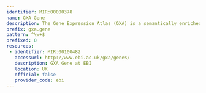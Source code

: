 ```yaml
---
identifier: MIR:00000378
name: GXA Gene
description: The Gene Expression Atlas (GXA) is a semantically enriched database of meta-analysis based summary statistics over a curated subset of ArrayExpress Archive, servicing queries for condition-specific gene expression patterns as well as broader exploratory searches for biologically interesting genes/samples. This collection references genes.
prefix: gxa.gene
pattern: ^\w+$
prefixed: 0
resources:
 - identifier: MIR:00100482
   accessurl: http://www.ebi.ac.uk/gxa/genes/
   description: GXA Gene at EBI
   location: UK
   official: false
   provider_code: ebi
---
```

